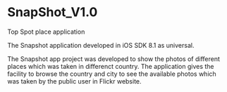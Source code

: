 SnapShot_V1.0
=============
Top Spot place application

The Snapshot application developed in iOS SDK 8.1 as universal.

The Snapshot app project was developed to show the photos of different places which was taken in differenct country. 
The application gives the facility to browse the country and city to see the available photos which was taken by the
public user in Flickr website.

